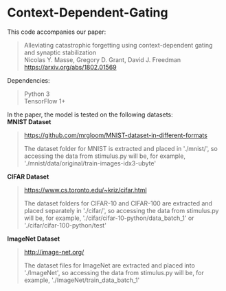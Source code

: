 # Context-Dependent-Gating

This code accompanies our paper:
> Alleviating catastrophic forgetting using context-dependent gating and synaptic stabilization  
> Nicolas Y. Masse, Gregory D. Grant, David J. Freedman  
> https://arxiv.org/abs/1802.01569  

Dependencies:  
> Python 3  
> TensorFlow 1+  

In the paper, the model is tested on the following datasets:  
**MNIST Dataset**
> https://github.com/mrgloom/MNIST-dataset-in-different-formats
>
> The dataset folder for MNIST is extracted and placed in './mnist/', so accessing the data from stimulus.py will be, for example, './mnist/data/original/train-images-idx3-ubyte'

**CIFAR Dataset**
> https://www.cs.toronto.edu/~kriz/cifar.html
>
> The dataset folders for CIFAR-10 and CIFAR-100 are extracted and placed separately in './cifar/', so accessing the data from stimulus.py will be, for example, './cifar/cifar-10-python/data_batch_1' or './cifar/cifar-100-python/test'

**ImageNet Dataset**
>  http://image-net.org/
> 
> The dataset files for ImageNet are extracted and placed into './ImageNet', so accessing the data from stimulus.py will be, for example, './ImageNet/train_data_batch_1'
